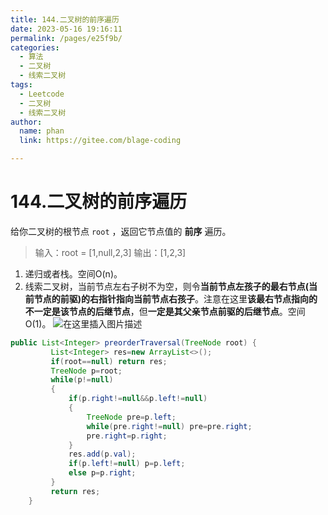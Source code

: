 ```yaml
---
title: 144.二叉树的前序遍历
date: 2023-05-16 19:16:11
permalink: /pages/e25f9b/
categories: 
  - 算法
  - 二叉树
  - 线索二叉树
tags: 
  - Leetcode
  - 二叉树
  - 线索二叉树
author: 
  name: phan
  link: https://gitee.com/blage-coding

---
```

# 144.二叉树的前序遍历

给你二叉树的根节点 `root` ，返回它节点值的 **前序** 遍历。

> 输入：root = [1,null,2,3]
> 输出：[1,2,3]

1. 递归或者栈。空间O(n)。
2. 线索二叉树，当前节点左右子树不为空，则令**当前节点左孩子的最右节点(当前节点的前驱)的右指针指向当前节点右孩子**。注意在这里**该最右节点指向的不一定是该节点的后继节点**，但**一定是其父亲节点前驱的后继节点**。空间O(1)。
![在这里插入图片描述](https://jsd.cdn.zzko.cn/gh/blage-coding/picx-images-hosting@master/20230516/e0ccb197977c40039c0a26b7394c416b.4w5e6facn440.webp?x-oss-process=image/watermark,type_d3F5LXplbmhlaQ,shadow_50,text_Q1NETiBA5LiA5ZuiIOeznw==,size_20,color_FFFFFF,t_70,g_se,x_16#pic_center)
~~~java
public List<Integer> preorderTraversal(TreeNode root) {
         List<Integer> res=new ArrayList<>();
         if(root==null) return res;
         TreeNode p=root;
         while(p!=null)
         {
             if(p.right!=null&&p.left!=null)
             {
                 TreeNode pre=p.left;
                 while(pre.right!=null) pre=pre.right;
                 pre.right=p.right;
             }
             res.add(p.val);
             if(p.left!=null) p=p.left;
             else p=p.right;
         }
         return res;
    }
~~~